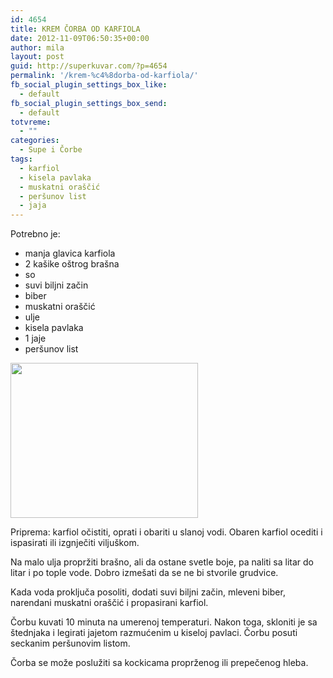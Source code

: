 ```yaml
---
id: 4654
title: KREM ČORBA OD KARFIOLA
date: 2012-11-09T06:50:35+00:00
author: mila
layout: post
guid: http://superkuvar.com/?p=4654
permalink: '/krem-%c4%8dorba-od-karfiola/'
fb_social_plugin_settings_box_like:
  - default
fb_social_plugin_settings_box_send:
  - default
totvreme:
  - ""
categories:
  - Supe i Čorbe
tags:
  - karfiol
  - kisela pavlaka
  - muskatni oraščić
  - peršunov list
  - jaja
---
```

Potrebno je:

  * manja glavica karfiola
  * 2 kašike oštrog brašna
  * so
  * suvi biljni začin
  * biber
  * muskatni oraščić
  * ulje
  * kisela pavlaka
  * 1 jaje
  * peršunov list

<img class="alignnone size-medium wp-image-4655" title="Krem corba od karfiola" src="//superkuvar.com/wp-content/uploads/2012/11/Krem-corba-od-karfiola-e1352357527451-300x248.jpg" alt="" width="300" height="248" /> 

Priprema: karfiol očistiti, oprati i obariti u slanoj vodi. Obaren karfiol ocediti i ispasirati ili izgnječiti viljuškom.

Na malo ulja propržiti brašno, ali da ostane svetle boje, pa naliti sa litar do litar i po tople vode. Dobro izmešati da se ne bi stvorile grudvice.

Kada voda proključa posoliti, dodati suvi biljni začin, mleveni biber, narendani muskatni oraščić i propasirani karfiol.

Čorbu kuvati 10 minuta na umerenoj temperaturi. Nakon toga, skloniti je sa štednjaka i legirati jajetom razmućenim u kiseloj pavlaci. Čorbu posuti seckanim peršunovim listom.

Čorba se može poslužiti sa kockicama proprženog ili prepečenog hleba.